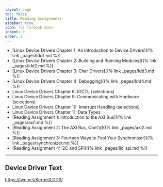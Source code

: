 ```yaml
---
layout: page
toc: false
title: Reading Assignments
sidebar: true
icon: fas fa-book-open
indent: 0
order: 3
---
```



* [Linux Device Drivers Chapter 1: An Introduction to Device Drivers]({% link _pages/ldd1.md %}) 
* [Linux Device Drivers Chapter 2: Building and Running Modules]({% link _pages/ldd2.md %}) 
* [Linux Device Drivers Chapter 3: Char Drivers]({% link _pages/ldd3.md %}) 
* [Linux Device Drivers Chapter 4: Debugging]({% link _pages/ldd4.md %})
* Linux Device Drivers Chapter 6: IOCTL (selections)
* Linux Device Drivers Chapter 9: Communicating with Hardware (selections) 
* Linux Device Drivers Chapter 10: Interrupt Handling (selections) 
* Linux Device Drivers Chapter 11: Data Types 
* [Reading Assignment 1: Introduction to the AXI Bus]({% link _pages/axi1.md %})
* [Reading Assignment 2: The AXI Bus, Cont'd]({% link _pages/axi2.md %})
* [Reading Assignment 3: Fourteen Ways to Fool Your Synchronizer]({% link _pages/synchronizer.md %})
* [Reading Assignment 4: I2C and SPI]({% link _pages/iic_spi.md %})

----

## Device Driver Text 
<https://lwn.net/Kernel/LDD3/>










